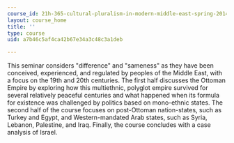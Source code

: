 ```yaml
---
course_id: 21h-365-cultural-pluralism-in-modern-middle-east-spring-2014
layout: course_home
title: ''
type: course
uid: a7b46c5af4ca42b67e34a3c48c3a1deb

---
```

This seminar considers "difference" and "sameness" as they have been conceived, experienced, and regulated by peoples of the Middle East, with a focus on the 19th and 20th centuries. The first half discusses the Ottoman Empire by exploring how this multiethnic, polyglot empire survived for several relatively peaceful centuries and what happened when its formula for existence was challenged by politics based on mono-ethnic states. The second half of the course focuses on post-Ottoman nation-states, such as Turkey and Egypt, and Western-mandated Arab states, such as Syria, Lebanon, Palestine, and Iraq. Finally, the course concludes with a case analysis of Israel.
